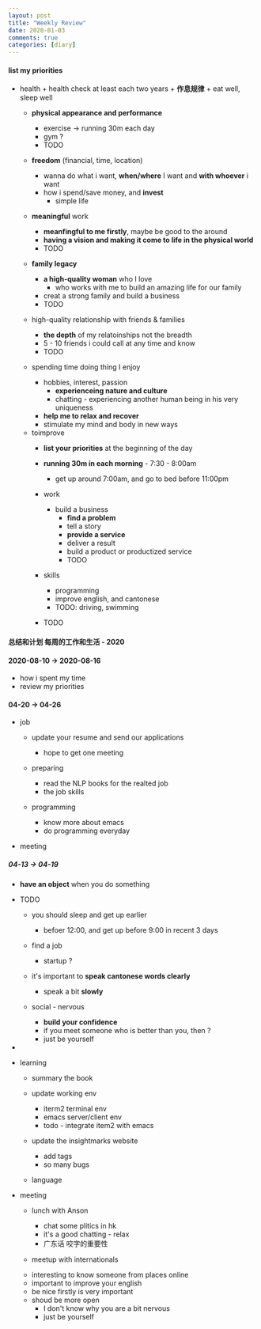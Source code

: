 ```yaml
---
layout: post
title: "Weekly Review"
date: 2020-01-03
comments: true
categories: [diary]
---
```


#### list my priorities
- health
      + health check at least each two years
      + **作息规律**
      + eat well, sleep well
    - **physical appearance and performance**
      + exercise  -> running 30m  each day
      + gym ?
      + TODO

    - **freedom**  (financial, time, location)
      + wanna do what i want, **when/where** I want and **with whoever** i want
      + how i spend/save money, and **invest**
        - simple life
    - **meaningful** work
      + **meanfingful to me firstly**, maybe be good to the around
      + **having a vision and making it come to life in the physical world**
      + TODO

    - **family legacy**
      + **a high-quality woman** who I love
        - who works with me to build an amazing life for our family
      + creat a strong family and build a business
      + TODO

    - high-quality relationship with friends & families
      + **the depth** of my relatoinships not the breadth
      + 5 - 10 friends i could call at any time and know
      + TODO

    - spending time doing thing I enjoy
      + hobbies, interest, passion
        - **experienceing nature and culture**
        - chatting - experiencing another human being in his very uniqueness
      + **help me to relax and recover**
      + stimulate my mind and body in new ways

  * toimprove
    - **list your priorities** at the beginning of the day
    - **running 30m in each morning** - 7:30 - 8:00am
      + get up around 7:00am, and go to bed before 11:00pm

    - work
      + build a business
        - **find a problem**
        - tell a story
        - **provide a service**
        - deliver a result
        - build a product or productized service
        - TODO
    - skills
      + programming
      + improve english, and cantonese
      + TODO: driving, swimming
    - TODO



#### 总结和计划 每周的工作和生活 - 2020

#### 2020-08-10 -> 2020-08-16
  * how i spent my time
  * review my priorities

#### 04-20 -> 04-26
* job
  - update your resume and send our applications
    + hope to get one meeting

  - preparing
    + read the NLP books for the realted job
    + the job skills

  - programming
    + know more about emacs
    + do programming everyday

* meeting


##### 04-13 -> 04-19
* **have an object** when you do something
* TODO
  - you should sleep and get up earlier
    + befoer 12:00, and get up before 9:00 in recent 3 days
  - find a job
    + startup ?

  - it's important to **speak cantonese words clearly**
    + speak a bit **slowly**

  - social  - nervous
    + **build your confidence**
    + if you meet someone who is better than you, then ?
    + just be yourself

*
* learning
  - summary the book <The Great CEO Within>
  - update working env
    + iterm2  terminal env
    + emacs server/client  env
    + todo - integrate item2 with emacs

  - update the insightmarks website
    + add tags
    + so many bugs

  - language


* meeting
  - lunch with Anson
    + chat some plitics in hk
    + it's a good chatting - relax
    + 广东话 咬字的重要性

  -  meetup with internationals
    + interesting to know someone from places online
    + important to improve your english
    + be nice firstly is very important
    + shoud be more open
      - I don't know why you are a bit nervous
      - just be yourself

